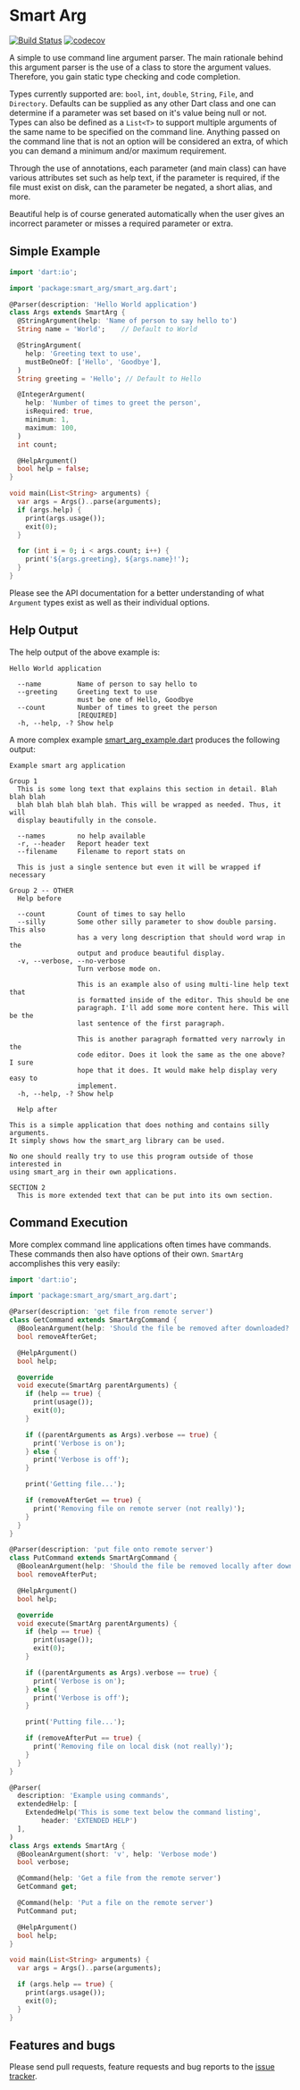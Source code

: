 Smart Arg
=========

[![Build Status](https://travis-ci.org/jcowgar/smart_arg.svg?branch=master)](https://travis-ci.org/jcowgar/smart_arg)
[![codecov](https://codecov.io/gh/jcowgar/smart_arg/branch/master/graph/badge.svg)](https://codecov.io/gh/jcowgar/smart_arg)

A simple to use command line argument parser. The main rationale behind this
argument parser is the use of a class to store the argument values. Therefore,
you gain static type checking and code completion.

Types currently supported are: `bool`, `int`, `double`, `String`, `File`,
and `Directory`. Defaults can be supplied as any other Dart class and one
can determine if a parameter was set based on it's value being null or not.
Types can also be defined as a `List<T>` to support multiple arguments of the
same name to be specified on the command line. Anything passed on the command
line that is not an option will be considered an extra, of which you can
demand a minimum and/or maximum requirement.

Through the use of annotations, each parameter (and main class) can have
various attributes set such as help text, if the parameter is required, if
the file must exist on disk, can the parameter be negated, a short alias,
and more.

Beautiful help is of course generated automatically when the user gives an
incorrect parameter or misses a required parameter or extra.

## Simple Example

```dart
import 'dart:io';

import 'package:smart_arg/smart_arg.dart';

@Parser(description: 'Hello World application')
class Args extends SmartArg {
  @StringArgument(help: 'Name of person to say hello to')
  String name = 'World';    // Default to World

  @StringArgument(
    help: 'Greeting text to use',
    mustBeOneOf: ['Hello', 'Goodbye'],
  )
  String greeting = 'Hello'; // Default to Hello

  @IntegerArgument(
    help: 'Number of times to greet the person',
    isRequired: true,
    minimum: 1,
    maximum: 100,
  )
  int count;

  @HelpArgument()
  bool help = false;
}

void main(List<String> arguments) {
  var args = Args()..parse(arguments);
  if (args.help) {
    print(args.usage());
    exit(0);
  }

  for (int i = 0; i < args.count; i++) {
    print('${args.greeting}, ${args.name}!');
  }
}
```

Please see the API documentation for a better understanding of what `Argument` types exist as well as their individual options.

## Help Output

The help output of the above example is:

```
Hello World application

  --name         Name of person to say hello to
  --greeting     Greeting text to use
                 must be one of Hello, Goodbye
  --count        Number of times to greet the person
                 [REQUIRED]
  -h, --help, -? Show help
```

A more complex example [smart_arg_example.dart][smart_arg_example.dart]
produces the following output:

```
Example smart arg application

Group 1
  This is some long text that explains this section in detail. Blah blah blah
  blah blah blah blah blah. This will be wrapped as needed. Thus, it will
  display beautifully in the console.

  --names        no help available
  -r, --header   Report header text
  --filename     Filename to report stats on

  This is just a single sentence but even it will be wrapped if necessary

Group 2 -- OTHER
  Help before

  --count        Count of times to say hello
  --silly        Some other silly parameter to show double parsing. This also
                 has a very long description that should word wrap in the
                 output and produce beautiful display.
  -v, --verbose, --no-verbose
                 Turn verbose mode on.

                 This is an example also of using multi-line help text that
                 is formatted inside of the editor. This should be one
                 paragraph. I'll add some more content here. This will be the
                 last sentence of the first paragraph.

                 This is another paragraph formatted very narrowly in the
                 code editor. Does it look the same as the one above? I sure
                 hope that it does. It would make help display very easy to
                 implement.
  -h, --help, -? Show help

  Help after

This is a simple application that does nothing and contains silly arguments.
It simply shows how the smart_arg library can be used.

No one should really try to use this program outside of those interested in
using smart_arg in their own applications.

SECTION 2
  This is more extended text that can be put into its own section.
```

## Command Execution

More complex command line applications often times have commands. These commands
then also have options of their own. `SmartArg` accomplishes this very easily:

```dart
import 'dart:io';

import 'package:smart_arg/smart_arg.dart';

@Parser(description: 'get file from remote server')
class GetCommand extends SmartArgCommand {
  @BooleanArgument(help: 'Should the file be removed after downloaded?')
  bool removeAfterGet;

  @HelpArgument()
  bool help;

  @override
  void execute(SmartArg parentArguments) {
    if (help == true) {
      print(usage());
      exit(0);
    }

    if ((parentArguments as Args).verbose == true) {
      print('Verbose is on');
    } else {
      print('Verbose is off');
    }

    print('Getting file...');

    if (removeAfterGet == true) {
      print('Removing file on remote server (not really)');
    }
  }
}

@Parser(description: 'put file onto remote server')
class PutCommand extends SmartArgCommand {
  @BooleanArgument(help: 'Should the file be removed locally after downloaded?')
  bool removeAfterPut;

  @HelpArgument()
  bool help;

  @override
  void execute(SmartArg parentArguments) {
    if (help == true) {
      print(usage());
      exit(0);
    }

    if ((parentArguments as Args).verbose == true) {
      print('Verbose is on');
    } else {
      print('Verbose is off');
    }

    print('Putting file...');

    if (removeAfterPut == true) {
      print('Removing file on local disk (not really)');
    }
  }
}

@Parser(
  description: 'Example using commands',
  extendedHelp: [
    ExtendedHelp('This is some text below the command listing',
        header: 'EXTENDED HELP')
  ],
)
class Args extends SmartArg {
  @BooleanArgument(short: 'v', help: 'Verbose mode')
  bool verbose;

  @Command(help: 'Get a file from the remote server')
  GetCommand get;

  @Command(help: 'Put a file on the remote server')
  PutCommand put;

  @HelpArgument()
  bool help;
}

void main(List<String> arguments) {
  var args = Args()..parse(arguments);

  if (args.help == true) {
    print(args.usage());
    exit(0);
  }
}
```

## Features and bugs

Please send pull requests, feature requests and bug reports to the
[issue tracker][tracker].

[tracker]: https://github.com/jcowgar/smart_arg
[smart_arg_example.dart]: https://github.com/jcowgar/smart_arg/blob/master/example/smart_arg_example.dart